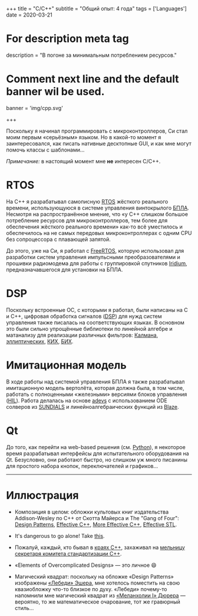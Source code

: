 +++
title = "C/C++"
subtitle = "Общий опыт: 4 года"
tags = ['Languages']
date = 2020-03-21

# For description meta tag
description = "В погоне за минимальным потреблением ресурсов."

# Comment next line and the default banner wil be used.
banner = 'img/cpp.svg'

+++

Поскольку я начинал программировать с микроконтроллеров, Си стал моим первым «серьёзным» языком. Но в какой-то момент я заинтересовался, как писать нативные десктопные GUI, и как мне могут помочь классы с шаблонами...

*Примечание:* в настоящий момент мне **не** интересен C/C++.

# RTOS

На C++ я разрабатывал самописную [RTOS](https://en.wikipedia.org/wiki/Real-time_operating_system) жёсткого реального времени, использующуюся в системе управления винтокрылого [БПЛА](https://ru.wikipedia.org/wiki/%D0%91%D0%B5%D1%81%D0%BF%D0%B8%D0%BB%D0%BE%D1%82%D0%BD%D1%8B%D0%B9_%D0%BB%D0%B5%D1%82%D0%B0%D1%82%D0%B5%D0%BB%D1%8C%D0%BD%D1%8B%D0%B9_%D0%B0%D0%BF%D0%BF%D0%B0%D1%80%D0%B0%D1%82). Несмотря на распространённое мнение, что «у C++ слишком большое потребление ресурсов для микроконтроллеров, тем более для обеспечения жёсткого реального времени» как-то всё уместилось и обеспечилось на не самых передовых микроконтроллерах с одним CPU без сопроцессора с плавающей запятой.

До этого, уже на Си, я работал с [FreeRTOS](https://freertos.org/), которую использовал для разработки систем управления импульсными преобразователями и прошивки радиомодема для работы с группировкой спутников [Iridium](https://www.iridium.com/), предназначавшегося для установки на БПЛА.

# DSP

Поскольку встроенные ОС, с которыми я работал, были написаны на C и C++, цифровая обработка сигналов ([DSP](https://en.wikipedia.org/wiki/Digital_signal_processing)) для нужд систем управления также писалась на соответствующих языках. В основном это были сильно упрощённые библиотеки по линейной алгебре и матанализу для реализации различных фильтров: [Калмана](https://en.wikipedia.org/wiki/Kalman_filter), [эллиптических](https://en.wikipedia.org/wiki/Elliptic_filter), [КИХ](https://en.wikipedia.org/wiki/Finite_impulse_response), [БИХ](https://en.wikipedia.org/wiki/Infinite_impulse_response).

# Имитационная модель

В ходе работы над системой управления БПЛА я также разрабатывал имитационную модель вертолёта, которая должна была, в том числе, работать с полноценными «железными» версиями блоков управления ([HIL](https://en.wikipedia.org/wiki/Hardware-in-the-loop_simulation)). Работа делалась на основе [adevs](https://web.ornl.gov/~nutarojj/adevs/) с использованием ODE солверов из [SUNDIALS](https://computing.llnl.gov/projects/sundials) и линейноалгебраических функций из [Blaze](https://bitbucket.org/blaze-lib/blaze/src/master/).

# Qt

До того, как перейти на web-based решения (см. [Python](/ru/skills/python)), я некоторое время разрабатывал интерфейсы для испытательного оборудования на Qt. Безусловно, они работают быстро, но слишком уж много писанины для простого набора кнопок, переключателей и графиков...

___
# Иллюстрация

- Композиция в целом: обложки культовых книг издательства Addison-Wesley по C++ от Скотта Майерса и The "Gang of Four": [Design Patterns](https://www.amazon.com/Design-Patterns-Elements-Reusable-Object-Oriented/dp/0201633612/), [Effective C++](https://www.amazon.com/Effective-Specific-Improve-Programs-Designs/dp/0321334876/), [More Effective C++](https://www.amazon.com/More-Effective-Improve-Programs-Designs/dp/020163371X/), [Effective STL](https://www.amazon.com/Effective-STL-Specific-Standard-Template/dp/0201749629/).

- It's dangerous to go alone! Take [this](https://zelda.fandom.com/wiki/Triforce).

- Пожалуй, каждый, кто бывал в [краях C++](http://goldns.ru/cppmap-2012.png), захаживал на [мельницу секретаря комитета стандартизации C++](https://herbsutter.com/).

- «Elements of Overcomplicated Designs» — это личное 😄

- Магический квадрат: поскольку на обложке «Design Patterns» изображены [«Лебеди» Эшера](https://arthive.com/escher/works/200315~Swans), мне хотелось поместить на свою квазиобложку что-то близкое по духу. «Лебеди» почему-то напомнили мне магический квадрат из [«Меланхолии I» Дюрера](https://en.wikipedia.org/wiki/Melencolia_I) — вероятно, то же математическое очарование, тот же гравюрный стиль...

